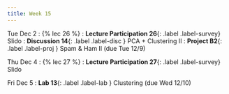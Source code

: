 ```yaml
---
title: Week 15
---
```


Tue Dec 2
: {% lec 26 %}
    <!-- : [Note 25](https://ds100.org/course-notes/pca_2/pca_2.html) -->
: **Lecture Participation 26**{: .label .label-survey} Slido
: **Discussion 14**{: .label .label-disc } PCA + Clustering II
: **Project B2**{: .label .label-proj } Spam & Ham II (due Tue 12/9) 

Thu Dec 4
: {% lec 27 %}
: **Lecture Participation 27**{: .label .label-survey} Slido

Fri Dec 5
: **Lab 13**{: .label .label-lab } Clustering (due Wed 12/10)
